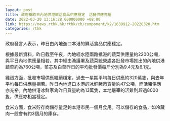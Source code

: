 ```yaml
---
layout: post
title: 政府稱昨日內地供港鮮活食品供應穩定　活豬供應充裕
date: 2022-03-20 13:16:28.000000000 +08:00
link: https://news.rthk.hk/rthk/ch/component/k2/1639912-20220320.htm
categories: rthk
---
```


政府發言人表示，昨日由內地進口本港的鮮活食品供應穩定。

根據最新資料，昨日截至午夜，內地經水陸兩路抵港的蔬菜供應量約2200公噸，與平日內地供應量相若。其中經由漁護署及蔬菜統營處各批發市場推出的內地供港蔬菜約為760公噸，菜芯及白菜昨日的平均批發價每斤分別為9.4元及6.1元。

雞蛋方面，批發市場供應繼續穩定，過去一星期平均每日供應約320萬隻，與去年平均每日供應量相若。昨日內地進口本港的冰鮮豬肉貨量約47公噸，而活豬供應亦充裕。內地供港冰鮮家禽昨日貨量約為13萬隻，本地屠宰的活雞則超過8000隻，供應亦相當穩定。

食米方面，食米貯存商儲存量足夠本港市民一個月食用。可以儲存的食品，如冷藏肉一般會有約3個月的庫存。
